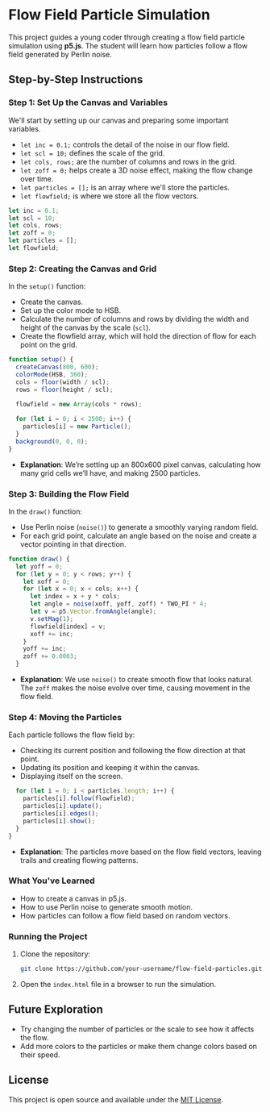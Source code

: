 
# Flow Field Particle Simulation

This project guides a young coder through creating a flow field particle simulation using **p5.js**. The student will learn how particles follow a flow field generated by Perlin noise.

## Step-by-Step Instructions

### Step 1: Set Up the Canvas and Variables

We'll start by setting up our canvas and preparing some important variables.

- `let inc = 0.1;` controls the detail of the noise in our flow field.
- `let scl = 10;` defines the scale of the grid.
- `let cols, rows;` are the number of columns and rows in the grid.
- `let zoff = 0;` helps create a 3D noise effect, making the flow change over time.
- `let particles = [];` is an array where we'll store the particles.
- `let flowfield;` is where we store all the flow vectors.

```js
let inc = 0.1;
let scl = 10;
let cols, rows;
let zoff = 0;
let particles = [];
let flowfield;
```

### Step 2: Creating the Canvas and Grid

In the `setup()` function:
- Create the canvas.
- Set up the color mode to HSB.
- Calculate the number of columns and rows by dividing the width and height of the canvas by the scale (`scl`).
- Create the flowfield array, which will hold the direction of flow for each point on the grid.

```js
function setup() {
  createCanvas(800, 600);
  colorMode(HSB, 360);
  cols = floor(width / scl);
  rows = floor(height / scl);
  
  flowfield = new Array(cols * rows);

  for (let i = 0; i < 2500; i++) {
    particles[i] = new Particle();
  }
  background(0, 0, 0);
}
```

- **Explanation**: 
  We’re setting up an 800x600 pixel canvas, calculating how many grid cells we’ll have, and making 2500 particles.

### Step 3: Building the Flow Field

In the `draw()` function:
- Use Perlin noise (`noise()`) to generate a smoothly varying random field.
- For each grid point, calculate an angle based on the noise and create a vector pointing in that direction.

```js
function draw() {
  let yoff = 0;
  for (let y = 0; y < rows; y++) {
    let xoff = 0;
    for (let x = 0; x < cols; x++) {
      let index = x + y * cols;
      let angle = noise(xoff, yoff, zoff) * TWO_PI * 4;
      let v = p5.Vector.fromAngle(angle);
      v.setMag(1);
      flowfield[index] = v;
      xoff += inc;
    }
    yoff += inc;
    zoff += 0.0003;
  }
```

- **Explanation**: 
  We use `noise()` to create smooth flow that looks natural. The `zoff` makes the noise evolve over time, causing movement in the flow field.

### Step 4: Moving the Particles

Each particle follows the flow field by:
- Checking its current position and following the flow direction at that point.
- Updating its position and keeping it within the canvas.
- Displaying itself on the screen.

```js
  for (let i = 0; i < particles.length; i++) {
    particles[i].follow(flowfield);
    particles[i].update();
    particles[i].edges();
    particles[i].show();
  }
}
```

- **Explanation**: 
  The particles move based on the flow field vectors, leaving trails and creating flowing patterns.

### What You've Learned
- How to create a canvas in p5.js.
- How to use Perlin noise to generate smooth motion.
- How particles can follow a flow field based on random vectors.
  
### Running the Project
1. Clone the repository:
    ```bash
    git clone https://github.com/your-username/flow-field-particles.git
    ```
2. Open the `index.html` file in a browser to run the simulation.

## Future Exploration
- Try changing the number of particles or the scale to see how it affects the flow.
- Add more colors to the particles or make them change colors based on their speed.

## License
This project is open source and available under the [MIT License](LICENSE).

